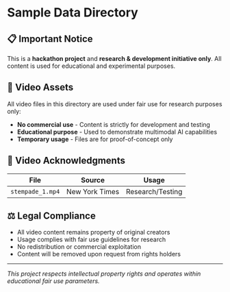 # Sample Data Directory

## 📋 Important Notice

This is a **hackathon project** and **research & development initiative only**. All content is used for educational and experimental purposes.

## 🎥 Video Assets

All video files in this directory are used under fair use for research purposes only:

- **No commercial use** - Content is strictly for development and testing
- **Educational purpose** - Used to demonstrate multimodal AI capabilities
- **Temporary usage** - Files are for proof-of-concept only

## 📝 Video Acknowledgments

| File | Source | Usage |
|------|--------|-------|
| `stempade_1.mp4` | New York Times | Research/Testing |

## ⚖️ Legal Compliance

- All video content remains property of original creators
- Usage complies with fair use guidelines for research
- No redistribution or commercial exploitation
- Content will be removed upon request from rights holders

---
*This project respects intellectual property rights and operates within educational fair use parameters.*
